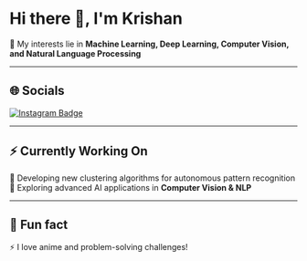 # Hi there 👋, I'm Krishan  

🚀 My interests lie in **Machine Learning, Deep Learning, Computer Vision, and Natural Language Processing**  

---

## 🌐 Socials  
[![Instagram Badge](https://img.shields.io/badge/-Instagram-E4405F?style=flat&logo=Instagram&logoColor=white)](https://instagram.com/YOUR_INSTAGRAM)  

---

## ⚡ Currently Working On  
🔹 Developing new clustering algorithms for autonomous pattern recognition  
🔹 Exploring advanced AI applications in **Computer Vision & NLP**  

---

## 🎯 Fun fact  
⚡ I love anime and problem-solving challenges!
